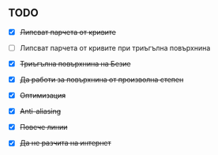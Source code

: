 ## TODO

- [x] ~~Липсват парчета от кривите~~

- [ ] Липсват парчета от кривите при триъгълна повърхнина

- [x] ~~Триъгълна повърхнина на Безие~~

- [x] ~~Да работи за повърхнина от произволна степен~~

- [x] ~~Оптимизация~~

- [x] ~~Anti-aliasing~~

- [x] ~~Повече линии~~

- [x] ~~Да не разчита на интернет~~

